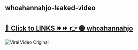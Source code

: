 
 ## whoahannahjo-leaked-video 

# <h2><a href="https://clipsfans.com/whoahannahjo&ref=git">🔗 Click to LINKS ⏩⏩ 👉 🟢 whoahannahjo </a></h2>

<a href="https://clipsfans.com/whoahannahjo&ref=git" rel="nofollow" data-target="animated-image.originalLink"><img src="https://i.ibb.co.com/xMMVF88/686577567.gif" alt="Viral Video Original" style="max-width: 100%; display: inline-block;" data-target="animated-image.originalImage"></a>
